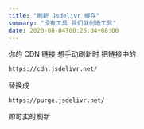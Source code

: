 ```yaml
---
title: "刷新 Jsdelivr 缓存"
summary: "没有工具 我们就创造工具"
date: 2020-08-04T00:25:04+08:00
---
```


你的 CDN 链接 想手动刷新时 把链接中的

```html
https://cdn.jsdelivr.net/
```

替换成


```html
https://purge.jsdelivr.net/
```

即可实时刷新